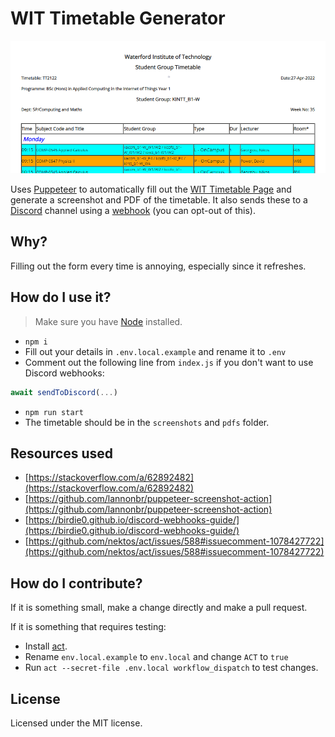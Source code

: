 # WIT Timetable Generator

![Example](.github/example/example.png)

Uses [Puppeteer](https://pptr.dev/) to automatically fill out the [WIT Timetable Page](http://studentssp.wit.ie/Timetables/StudentGroupTT.aspx) and generate a screenshot and PDF of the timetable. It also sends these to a [Discord](https://discord.com/) channel using a [webhook](https://support.discord.com/hc/en-us/articles/228383668-Intro-to-Webhooks) (you can opt-out of this).

## Why?

Filling out the form every time is annoying, especially since it refreshes.

## How do I use it?

> Make sure you have [Node](https://nodejs.org/en/) installed.

* `npm i`
* Fill out your details in `.env.local.example` and rename it to `.env`
* Comment out the following line from `index.js` if you don't want to use Discord webhooks:

```js
await sendToDiscord(...)
```

* `npm run start`
* The timetable should be in the `screenshots` and `pdfs` folder.

## Resources used

* [https://stackoverflow.com/a/62892482](https://stackoverflow.com/a/62892482)
* [https://github.com/lannonbr/puppeteer-screenshot-action](https://github.com/lannonbr/puppeteer-screenshot-action)
* [https://birdie0.github.io/discord-webhooks-guide/](https://birdie0.github.io/discord-webhooks-guide/)
* [https://github.com/nektos/act/issues/588#issuecomment-1078427722](https://github.com/nektos/act/issues/588#issuecomment-1078427722)

## How do I contribute?

If it is something small, make a change directly and make a pull request.

If it is something that requires testing:

* Install [act](https://github.com/nektos/act).
* Rename `env.local.example` to `env.local` and change `ACT` to `true`
* Run `act --secret-file .env.local workflow_dispatch` to test changes.

## License

Licensed under the MIT license.
